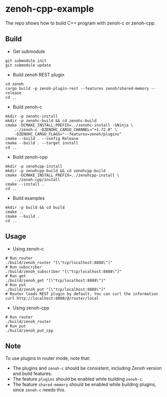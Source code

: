 # zenoh-cpp-example

The repo shows how to build C++ program with zenoh-c or zenoh-cpp.

## Build

* Get submodule

```shell
git submodule init
git submodule update
```

* Build zenoh REST plugin

```shell
cd zenoh
cargo build -p zenoh-plugin-rest --features zenoh/shared-memory --release
cd ..
```

* Build zenoh-c

```shell
mkdir -p zenohc-install
mkdir -p zenohc-build && cd zenohc-build 
cmake -DCMAKE_INSTALL_PREFIX=../zenohc-install -GNinja \
    ../zenoh-c -DZENOHC_CARGO_CHANNEL="+1.72.0" \
    -DZENOHC_CARGO_FLAGS="--features=zenoh/plugins"
cmake --build . --config Release
cmake --build . --target install
cd ..
```

* Build zenoh-cpp

```shell
mkdir -p zenohcpp-install
mkdir -p zenohcpp-build && cd zenohcpp-build
cmake -DCMAKE_INSTALL_PREFIX=../zenohcpp-install \
    ../zenoh-cpp/install
cmake --install .
cd ..
```

* Build examples

```shell
mkdir -p build && cd build
cmake ..
cmake --build .
cd ..
```

## Usage

* Using zenoh-c

```shell
# Run router
./build/zenoh_router "[\"tcp/localhost:8888\"]"
# Run subscriber
./build/zenoh_subscriber "[\"tcp/localhost:8888\"]"
# Run get
./build/zenoh_get "[\"tcp/localhost:8888\"]"
# Run put
./build/zenoh_put "[\"tcp/localhost:8888\"]"
# Router loads REST plugin by default. You can curl the information
curl http://localhost:8000/@/router/local
```

* Using zenoh-cpp

```shell
# Run router
./build/zenoh_router
# Run put
./build/zenoh_put_cpp
```

## Note

To use plugins in router mode, note that:

* The plugins and `zenoh-c` should be consistent, including Zenoh version and build features.
* The feature `plugins` should be enabled while building `zenoh-c`.
* The feature `shared-memory` should be enabled while building plugins, since `zenoh-c` needs this.
